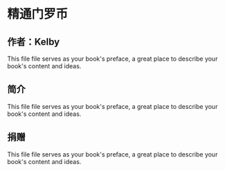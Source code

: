 # 精通门罗币

## 作者：Kelby

This file file serves as your book's preface, a great place to describe your book's content and ideas.

## 简介

This file file serves as your book's preface, a great place to describe your book's content and ideas.

## 捐赠

This file file serves as your book's preface, a great place to describe your book's content and ideas.




